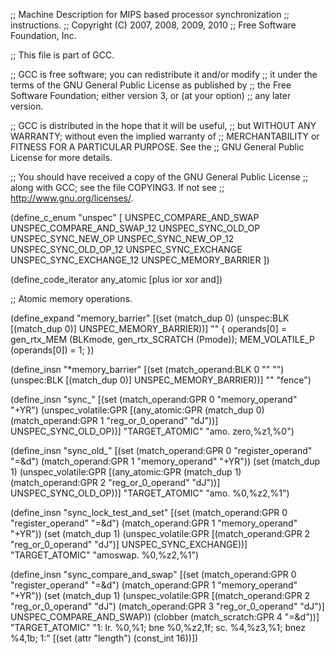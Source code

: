 ;;  Machine Description for MIPS based processor synchronization
;;  instructions.
;;  Copyright (C) 2007, 2008, 2009, 2010
;;  Free Software Foundation, Inc.

;; This file is part of GCC.

;; GCC is free software; you can redistribute it and/or modify
;; it under the terms of the GNU General Public License as published by
;; the Free Software Foundation; either version 3, or (at your option)
;; any later version.

;; GCC is distributed in the hope that it will be useful,
;; but WITHOUT ANY WARRANTY; without even the implied warranty of
;; MERCHANTABILITY or FITNESS FOR A PARTICULAR PURPOSE.  See the
;; GNU General Public License for more details.

;; You should have received a copy of the GNU General Public License
;; along with GCC; see the file COPYING3.  If not see
;; <http://www.gnu.org/licenses/>.

(define_c_enum "unspec" [
  UNSPEC_COMPARE_AND_SWAP
  UNSPEC_COMPARE_AND_SWAP_12
  UNSPEC_SYNC_OLD_OP
  UNSPEC_SYNC_NEW_OP
  UNSPEC_SYNC_NEW_OP_12
  UNSPEC_SYNC_OLD_OP_12
  UNSPEC_SYNC_EXCHANGE
  UNSPEC_SYNC_EXCHANGE_12
  UNSPEC_MEMORY_BARRIER
])

(define_code_iterator any_atomic [plus ior xor and])

;; Atomic memory operations.

(define_expand "memory_barrier"
  [(set (match_dup 0)
	(unspec:BLK [(match_dup 0)] UNSPEC_MEMORY_BARRIER))]
  ""
{
  operands[0] = gen_rtx_MEM (BLKmode, gen_rtx_SCRATCH (Pmode));
  MEM_VOLATILE_P (operands[0]) = 1;
})

(define_insn "*memory_barrier"
  [(set (match_operand:BLK 0 "" "")
	(unspec:BLK [(match_dup 0)] UNSPEC_MEMORY_BARRIER))]
  ""
  "fence")

(define_insn "sync_<optab><mode>"
  [(set (match_operand:GPR 0 "memory_operand" "+YR")
	(unspec_volatile:GPR
          [(any_atomic:GPR (match_dup 0)
		     (match_operand:GPR 1 "reg_or_0_operand" "dJ"))]
	 UNSPEC_SYNC_OLD_OP))]
  "TARGET_ATOMIC"
  "amo<insn>.<amo> zero,%z1,%0")

(define_insn "sync_old_<optab><mode>"
  [(set (match_operand:GPR 0 "register_operand" "=&d")
	(match_operand:GPR 1 "memory_operand" "+YR"))
   (set (match_dup 1)
	(unspec_volatile:GPR
          [(any_atomic:GPR (match_dup 1)
		     (match_operand:GPR 2 "reg_or_0_operand" "dJ"))]
	 UNSPEC_SYNC_OLD_OP))]
  "TARGET_ATOMIC"
  "amo<insn>.<amo> %0,%z2,%1")

(define_insn "sync_lock_test_and_set<mode>"
  [(set (match_operand:GPR 0 "register_operand" "=&d")
	(match_operand:GPR 1 "memory_operand" "+YR"))
   (set (match_dup 1)
	(unspec_volatile:GPR [(match_operand:GPR 2 "reg_or_0_operand" "dJ")]
	 UNSPEC_SYNC_EXCHANGE))]
  "TARGET_ATOMIC"
  "amoswap.<amo> %0,%z2,%1")

(define_insn "sync_compare_and_swap<mode>"
  [(set (match_operand:GPR 0 "register_operand" "=&d")
	(match_operand:GPR 1 "memory_operand" "+YR"))
   (set (match_dup 1)
	(unspec_volatile:GPR [(match_operand:GPR 2 "reg_or_0_operand" "dJ")
			      (match_operand:GPR 3 "reg_or_0_operand" "dJ")]
	 UNSPEC_COMPARE_AND_SWAP))
   (clobber (match_scratch:GPR 4 "=&d"))]
  "TARGET_ATOMIC"
  "1: lr.<amo> %0,%1; bne %0,%z2,1f; sc.<amo> %4,%z3,%1; bnez %4,1b; 1:"
  [(set (attr "length") (const_int 16))])
